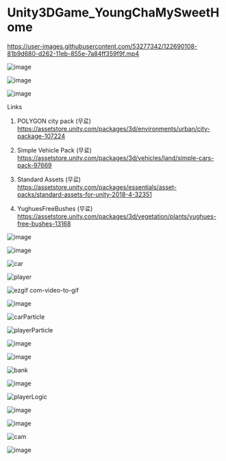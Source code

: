 # Unity3DGame_YoungChaMySweetHome

https://user-images.githubusercontent.com/53277342/122690108-81b9d680-d262-11eb-855e-7a84ff359f9f.mp4

![image](https://user-images.githubusercontent.com/53277342/123512150-dcb75780-d6c0-11eb-90e7-f35b0859fc8b.png)

![image](https://user-images.githubusercontent.com/53277342/123512650-8dbef180-d6c3-11eb-875c-6faa1c9fa5f2.png)

![image](https://user-images.githubusercontent.com/53277342/123512174-f8226280-d6c0-11eb-9057-efa7e99d6167.png)

Links
1. POLYGON city pack (무료)
https://assetstore.unity.com/packages/3d/environments/urban/city-package-107224

2. Simple Vehicle Pack (무료)
https://assetstore.unity.com/packages/3d/vehicles/land/simple-cars-pack-97669  

3. Standard Assets (무료)
https://assetstore.unity.com/packages/essentials/asset-packs/standard-assets-for-unity-2018-4-32351
 
4. YughuesFreeBushes (무료)
https://assetstore.unity.com/packages/3d/vegetation/plants/yughues-free-bushes-13168  

![image](https://user-images.githubusercontent.com/53277342/123512198-096b6f00-d6c1-11eb-8547-0f27fd24e320.png)

![image](https://user-images.githubusercontent.com/53277342/123512206-14be9a80-d6c1-11eb-85a8-5ebf33cf77dc.png)

<Car Physics>
 
![car](https://user-images.githubusercontent.com/53277342/123512387-19d01980-d6c2-11eb-91ab-146f7fa94635.gif)

<Player Physics>
 
![player](https://user-images.githubusercontent.com/53277342/123512390-205e9100-d6c2-11eb-8e8c-74ad634582ce.gif)

<Building Sign Physics>
 
![ezgif com-video-to-gif](https://user-images.githubusercontent.com/53277342/123512369-fc02b480-d6c1-11eb-9093-04aa97256557.gif)

![image](https://user-images.githubusercontent.com/53277342/123512211-1f792f80-d6c1-11eb-8b11-8dae272fe914.png)

<Car Particle Effects>
 
![carParticle](https://user-images.githubusercontent.com/53277342/123512513-d4f8b280-d6c2-11eb-952b-2c8b3b6cb6ca.gif)

<Player Particle Effects>
 
![playerParticle](https://user-images.githubusercontent.com/53277342/123512514-d6c27600-d6c2-11eb-8358-ce8f11ff852d.gif)

![image](https://user-images.githubusercontent.com/53277342/123512217-2acc5b00-d6c1-11eb-92dd-343a938b6d48.png)

![image](https://user-images.githubusercontent.com/53277342/123512223-3750b380-d6c1-11eb-9e9b-b590ba921769.png)

<Coin Logic>
 
![bank](https://user-images.githubusercontent.com/53277342/123512534-f194ea80-d6c2-11eb-8734-01c497f0fa5e.gif)

![image](https://user-images.githubusercontent.com/53277342/123512230-4172b200-d6c1-11eb-82f3-bcb8d9933d05.png)

<Player Logic>
 
![playerLogic](https://user-images.githubusercontent.com/53277342/123512548-02456080-d6c3-11eb-9cb2-80f31cf74f01.gif)

<Navigation Area>
 
![image](https://user-images.githubusercontent.com/53277342/123512737-20f82700-d6c4-11eb-99bd-38d134142b52.png)

![image](https://user-images.githubusercontent.com/53277342/123512488-ba263e00-d6c2-11eb-9aa6-8f9c2778d309.png)

<Camera Control>

![cam](https://user-images.githubusercontent.com/53277342/123512563-17ba8a80-d6c3-11eb-8a9e-7f261afa6d6f.gif)

![image](https://user-images.githubusercontent.com/53277342/123512777-5270f280-d6c4-11eb-9381-fdf76f239d1f.png)
